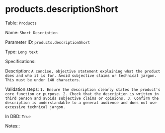 # products.descriptionShort

Table: ```Products```

Name: ```Short Description```

Parameter ID: ```products.descriptionShort```

Type: ```Long text```

Specifications: ``` ```

Description: ```A concise, objective statement explaining what the product does and who it is for. Avoid subjective claims or technical jargon. This must be under 140 characters.```

Validation steps: ```1. Ensure the description clearly states the product's core function or purpose.
2. Check that the description is written in third person and avoids subjective claims or opinions.
3. Confirm the description is understandable to a general audience and does not use excessive technical jargon.```

In DBD: ```True```

Notes:: ``` ```

